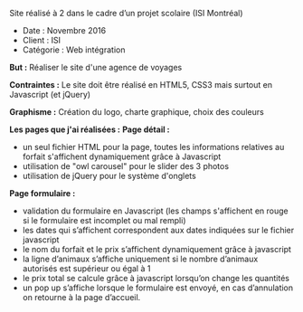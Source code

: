 Site réalisé à 2 dans le cadre d’un projet scolaire (ISI Montréal) 

- Date : Novembre 2016 
- Client : ISI 
- Catégorie : Web intégration


**But :** Réaliser le site d'une agence de voyages

**Contraintes :** Le site doit être réalisé en HTML5, CSS3 mais surtout en Javascript (et jQuery)

**Graphisme :** Création du logo, charte graphique, choix des couleurs 

**Les pages que j'ai réalisées :**
**Page détail :** 
- un seul fichier HTML pour la page, toutes les informations relatives au forfait s'affichent dynamiquement grâce à Javascript
- utilisation de "owl carousel" pour le slider des 3 photos
- utilisation de jQuery pour le système d'onglets 

**Page formulaire :** 
- validation du formulaire en Javascript (les champs s'affichent en rouge si le formulaire est incomplet ou mal rempli) 
- les dates qui s’affichent correspondent aux dates indiquées sur le fichier javascript
- le nom du forfait et le prix s’affichent dynamiquement grâce à javascript 
- la ligne d’animaux s’affiche uniquement si le nombre d’animaux autorisés est supérieur ou égal à 1
- le prix total se calcule grâce à javascript lorsqu’on change les quantités
- un pop up s’affiche lorsque le formulaire est envoyé, en cas d’annulation on retourne à la page d’accueil.
